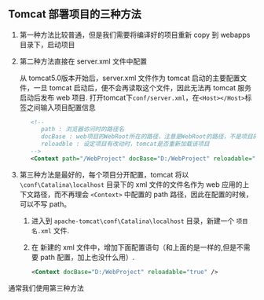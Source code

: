 #

## Tomcat 部署项目的三种方法

1. 第一种方法比较普通，但是我们需要将编译好的项目重新 copy 到 webapps 目录下，启动项目

2. 第二种方法直接在 server.xml 文件中配置

   从 tomcat5.0版本开始后，server.xml 文件作为 tomcat 启动的主要配置文件，一旦 tomcat 启动后，便不会再读取这个文件，因此无法再 tomcat 服务启动后发布 web 项目.
   打开tomcat下`conf/server.xml`，在`<Host></Host>`标签之间输入项目配置信息

   ```xml
      <!-- 
         path : 浏览器访问时的路径名
         docBase : web项目的WebRoot所在的路径，注意是WebRoot的路径，不是项目的路径。其实也就是编译后的项目
         reloadble : 设定项目有改动时，tomcat是否重新加载该项目 
      -->
      <Context path="/WebProject" docBase="D:/WebProject" reloadable="true" />
   ```

3. 第三种方法是最好的，每个项目分开配置，tomcat 将以`\conf\Catalina\localhost` 目录下的 xml 文件的文件名作为 web 应用的上下文路径，而不再理会 `<Context>` 中配置的 path 路径，因此在配置的时候，可以不写 path。

   1. 进入到 `apache-tomcat\conf\Catalina\localhost` 目录，新建一个 `项目名.xml` 文件.
   2. 在 新建的 xml 文件中，增加下面配置语句（和上面的是一样的,但是不需要 path 配置，加上也没什么用）.

      ```xml
      <Context docBase="D:/WebProject" reloadable="true" />
      ```

通常我们使用第三种方法
